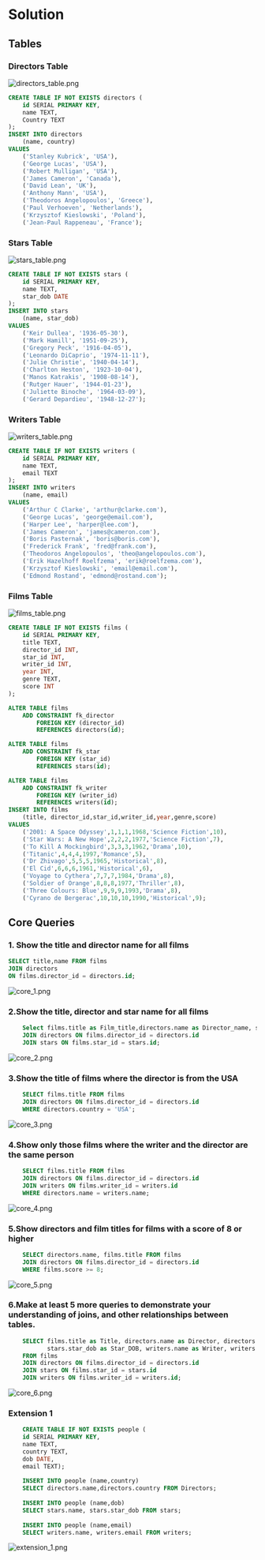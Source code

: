 # Solution
## Tables
### Directors Table
![directors_table.png](assets%2Fdirectors_table.png)
```sql 
CREATE TABLE IF NOT EXISTS directors (
	id SERIAL PRIMARY KEY,
	name TEXT,
	Country TEXT
);
INSERT INTO directors
	(name, country)
VALUES
	('Stanley Kubrick', 'USA'),
	('George Lucas', 'USA'),
	('Robert Mulligan', 'USA'),
	('James Cameron', 'Canada'),
	('David Lean', 'UK'),
	('Anthony Mann', 'USA'),
	('Theodoros Angelopoulos', 'Greece'),
	('Paul Verhoeven', 'Netherlands'),
	('Krzysztof Kieslowski', 'Poland'),
	('Jean-Paul Rappeneau', 'France');
```
### Stars Table
![stars_table.png](assets%2Fstars_table.png)
```sql
CREATE TABLE IF NOT EXISTS stars (
	id SERIAL PRIMARY KEY,
	name TEXT,
	star_dob DATE
);
INSERT INTO stars
	(name, star_dob)
VALUES
	('Keir Dullea', '1936-05-30'),
	('Mark Hamill', '1951-09-25'),
	('Gregory Peck', '1916-04-05'),
	('Leonardo DiCaprio', '1974-11-11'),
	('Julie Christie', '1940-04-14'),
	('Charlton Heston', '1923-10-04'),
	('Manos Katrakis', '1908-08-14'),
	('Rutger Hauer', '1944-01-23'),
	('Juliette Binoche', '1964-03-09'),
	('Gerard Depardieu', '1948-12-27');
```
### Writers Table
![writers_table.png](assets%2Fwriters_table.png)
```sql
CREATE TABLE IF NOT EXISTS writers (
	id SERIAL PRIMARY KEY,
	name TEXT,
	email TEXT
);
INSERT INTO writers
	(name, email)
VALUES
	('Arthur C Clarke', 'arthur@clarke.com'),
	('George Lucas', 'george@email.com'),
	('Harper Lee', 'harper@lee.com'),
	('James Cameron', 'james@cameron.com'),
	('Boris Pasternak', 'boris@boris.com'),
	('Frederick Frank', 'fred@frank.com'),
	('Theodoros Angelopoulos', 'theo@angelopoulos.com'),
	('Erik Hazelhoff Roelfzema', 'erik@roelfzema.com'),
	('Krzysztof Kieslowski', 'email@email.com'),
	('Edmond Rostand', 'edmond@rostand.com');
```

### Films Table
![films_table.png](assets%2Ffilms_table.png)
```sql 
CREATE TABLE IF NOT EXISTS films (
	id SERIAL PRIMARY KEY,
	title TEXT,
	director_id INT,
	star_id INT,
	writer_id INT,
	year INT,
	genre TEXT,
	score INT
);

ALTER TABLE films
	ADD CONSTRAINT fk_director
		FOREIGN KEY (director_id)
		REFERENCES directors(id);

ALTER TABLE films
	ADD CONSTRAINT fk_star
		FOREIGN KEY (star_id)
		REFERENCES stars(id);

ALTER TABLE films
	ADD CONSTRAINT fk_writer
		FOREIGN KEY (writer_id)
		REFERENCES writers(id);
INSERT INTO films 
	(title, director_id,star_id,writer_id,year,genre,score)
VALUES
	('2001: A Space Odyssey',1,1,1,1968,'Science Fiction',10),
	('Star Wars: A New Hope',2,2,2,1977,'Science Fiction',7),
	('To Kill A Mockingbird',3,3,3,1962,'Drama',10),
	('Titanic',4,4,4,1997,'Romance',5),
	('Dr Zhivago',5,5,5,1965,'Historical',8),
	('El Cid',6,6,6,1961,'Historical',6),
	('Voyage to Cythera',7,7,7,1984,'Drama',8),
	('Soldier of Orange',8,8,8,1977,'Thriller',8),
	('Three Colours: Blue',9,9,9,1993,'Drama',8),
	('Cyrano de Bergerac',10,10,10,1990,'Historical',9);
```

## Core Queries
### 1. Show the title and director name for all films
```SQL 
SELECT title,name FROM films
JOIN directors
ON films.director_id = directors.id;
```
![core_1.png](assets%2Fcore_1.png)

### 2.Show the title, director and star name for all films
```sql 
	Select films.title as Film_title,directors.name as Director_name, stars.name as Star_name FROM films
	JOIN directors ON films.director_id = directors.id
	JOIN stars ON films.star_id = stars.id;
```
![core_2.png](assets%2Fcore_2.png)

### 3.Show the title of films where the director is from the USA
```sql 
    SELECT films.title FROM films
	JOIN directors ON films.director_id = directors.id
	WHERE directors.country = 'USA';
```
![core_3.png](assets%2Fcore_3.png)

### 4.Show only those films where the writer and the director are the same person
```SQL 
	SELECT films.title FROM films
	JOIN directors ON films.director_id = directors.id
	JOIN writers ON films.writer_id = writers.id
	WHERE directors.name = writers.name;
```
![core_4.png](assets%2Fcore_4.png)

### 5.Show directors and film titles for films with a score of 8 or higher
```SQL 
	SELECT directors.name, films.title FROM films
	JOIN directors ON films.director_id = directors.id
	WHERE films.score >= 8;
```
![core_5.png](assets%2Fcore_5.png)

### 6.Make at least 5 more queries to demonstrate your understanding of joins, and other relationships between tables.
```SQL
    SELECT films.title as Title, directors.name as Director, directors.country as Director_Country, stars.name as Star,
		   stars.star_dob as Star_DOB, writers.name as Writer, writers.email as Writer_Email, films.year as Year, films.genre as Genre, films.score as score
	FROM films
	JOIN directors ON films.director_id = directors.id
	JOIN stars ON films.star_id = stars.id
	JOIN writers ON films.writer_id = writers.id;
```
![core_6.png](assets%2Fcore_6.png)

### Extension 1
```sql 
	CREATE TABLE IF NOT EXISTS people (
	id SERIAL PRIMARY KEY,
	name TEXT,
	country TEXT,
	dob DATE,
	email TEXT);
	
	INSERT INTO people (name,country)
	SELECT directors.name,directors.country FROM Directors;
	
	INSERT INTO people (name,dob)
	SELECT stars.name, stars.star_dob FROM stars;
	
	INSERT INTO people (name,email)
	SELECT writers.name, writers.email FROM writers;
```
![extension_1.png](assets%2Fextension_1.png)